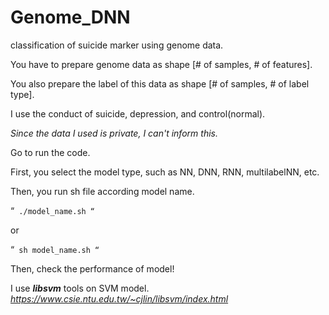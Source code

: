 # Genome_DNN
classification of suicide marker using genome data. 

You have to prepare genome data as shape [# of samples, # of features].

You also prepare the label of this data as shape [# of samples, # of label type].

I use the conduct of suicide, depression, and control(normal).

_Since the data I used is private, I can't inform this._

Go to run the code.

First, you select the model type, such as NN, DNN, RNN, multilabelNN, etc.

Then, you run sh file according model name.

“` ./model_name.sh “`

or

“` sh model_name.sh “`

Then, check the performance of model!


I use ***libsvm*** tools on SVM model.
_https://www.csie.ntu.edu.tw/~cjlin/libsvm/index.html_


